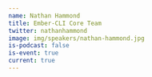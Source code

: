 ```yaml
---
name: Nathan Hammond
title: Ember-CLI Core Team
twitter: nathanhammond
image: img/speakers/nathan-hammond.jpg
is-podcast: false
is-event: true
current: true
---
```

